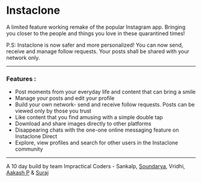 # Instaclone

A limited feature working remake of the popular Instagram app.
Bringing you closer to the people and things you love in these quarantined times!

P.S: Instaclone is now safer and more personalized! You can now send, receive and manage follow requests. Your posts shall be shared with your network only.

***
### Features :
- Post moments from your everyday life and content that can bring a smile
- Manage your posts and edit your profile
- Build your own network- send and receive follow requests. Posts can be viewed only by those you trust
- Like content that you find amusing with a simple double tap 
- Download and share images directly to other platforms
- Disappearing chats with the one-one online messaging feature on Instaclone Direct
- Explore, view profiles and search for other users in the Instaclone community

***

A 10 day build by team Impractical Coders - Sankalp, [Soundarya](http://github.com/soundarya03/), Vridhi, [Aakash P](https://github.com/aakashpothepalli) & [Suraj](https://github.com/psk907)


